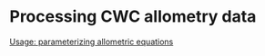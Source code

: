 # Processing CWC allometry data

[Usage: parameterizing allometric equations](https://github.com/troyhill/CWC_allometry/wiki/Calculate-allometry-parameters)
